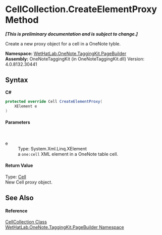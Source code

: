 # CellCollection.CreateElementProxy Method 
 _**\[This is preliminary documentation and is subject to change.\]**_

Create a new proxy object for a cell in a OneNote tyble.

**Namespace:**&nbsp;<a href="56352230-71f2-f4b7-63a8-983965663af5.md">WetHatLab.OneNote.TaggingKit.PageBuilder</a><br />**Assembly:**&nbsp;OneNoteTaggingKit (in OneNoteTaggingKit.dll) Version: 4.0.8132.30441

## Syntax

**C#**<br />
``` C#
protected override Cell CreateElementProxy(
	XElement e
)
```


#### Parameters
&nbsp;<dl><dt>e</dt><dd>Type: System.Xml.Linq.XElement<br />a `one:cell` XML element in a OneNote table cell.</dd></dl>

#### Return Value
Type: <a href="66fe52c1-34fd-3769-2ea3-c5ed0c1d65ca.md">Cell</a><br />New Cell proxy object.

## See Also


#### Reference
<a href="09730001-8b9f-c579-5787-c2c81a25ed5d.md">CellCollection Class</a><br /><a href="56352230-71f2-f4b7-63a8-983965663af5.md">WetHatLab.OneNote.TaggingKit.PageBuilder Namespace</a><br />